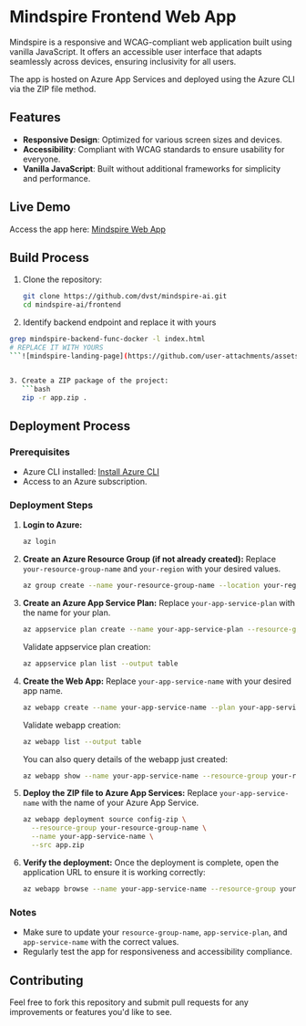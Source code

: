 # Mindspire Frontend Web App

Mindspire is a responsive and WCAG-compliant web application built using vanilla JavaScript. It offers an accessible user interface that adapts seamlessly across devices, ensuring inclusivity for all users.

The app is hosted on Azure App Services and deployed using the Azure CLI via the ZIP file method. 

## Features

- **Responsive Design**: Optimized for various screen sizes and devices.
- **Accessibility**: Compliant with WCAG standards to ensure usability for everyone.
- **Vanilla JavaScript**: Built without additional frameworks for simplicity and performance.

## Live Demo

Access the app here: [Mindspire Web App](https://mindspire-webapp.azurewebsites.net)

## Build Process

1. Clone the repository:
   ```bash
   git clone https://github.com/dvst/mindspire-ai.git
   cd mindspire-ai/frontend
   ```

2. Identify backend endpoint and replace it with yours
```bash
grep mindspire-backend-func-docker -l index.html
# REPLACE IT WITH YOURS
```![mindspire-landing-page](https://github.com/user-attachments/assets/c9242fc5-5e3a-4a39-be3b-3997cc2cc4b6)


3. Create a ZIP package of the project:
   ```bash
   zip -r app.zip .
   ```

## Deployment Process

### Prerequisites

- Azure CLI installed: [Install Azure CLI](https://learn.microsoft.com/en-us/cli/azure/install-azure-cli)
- Access to an Azure subscription.

### Deployment Steps

1. **Login to Azure:**
   ```bash
   az login
   ```

2. **Create an Azure Resource Group (if not already created):**
   Replace `your-resource-group-name` and `your-region` with your desired values.
   ```bash
   az group create --name your-resource-group-name --location your-region
   ```

3. **Create an Azure App Service Plan:**
   Replace `your-app-service-plan` with the name for your plan.
   ```bash
   az appservice plan create --name your-app-service-plan --resource-group your-resource-group-name --sku F1
   ```

   Validate appservice plan creation:
   ```bash
   az appservice plan list --output table
   ```

4. **Create the Web App:**
   Replace `your-app-service-name` with your desired app name.
   ```bash
   az webapp create --name your-app-service-name --plan your-app-service-plan --resource-group your-resource-group-name
   ```

   Validate webapp creation:
   ```bash
   az webapp list --output table
   ```

   You can also query details of the webapp just created:
   ```bash
   az webapp show --name your-app-service-name --resource-group your-resource-group-name --query "state"
   ```

5. **Deploy the ZIP file to Azure App Services:**
   Replace `your-app-service-name` with the name of your Azure App Service.
   ```bash
   az webapp deployment source config-zip \
     --resource-group your-resource-group-name \
     --name your-app-service-name \
     --src app.zip
   ```

6. **Verify the deployment:**
   Once the deployment is complete, open the application URL to ensure it is working correctly:
   ```bash
   az webapp browse --name your-app-service-name --resource-group your-resource-group-name
   ```

### Notes

- Make sure to update your `resource-group-name`, `app-service-plan`, and `app-service-name` with the correct values.
- Regularly test the app for responsiveness and accessibility compliance.

## Contributing

Feel free to fork this repository and submit pull requests for any improvements or features you'd like to see.


